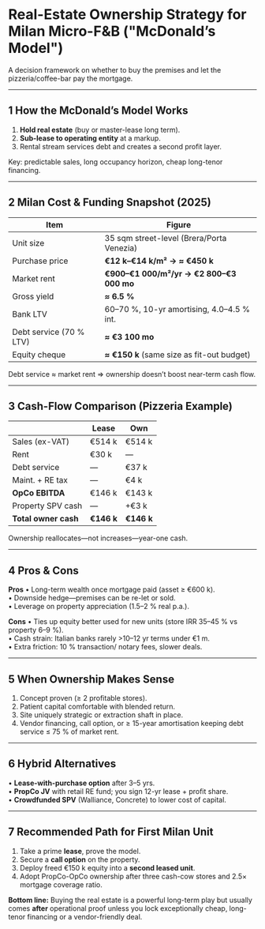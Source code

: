 # Real-Estate Ownership Strategy for Milan Micro-F&B ("McDonald’s Model")

A decision framework on whether to buy the premises and let the pizzeria/coffee-bar pay the mortgage.

---
## 1  How the McDonald’s Model Works

1. **Hold real estate** (buy or master-lease long term).
2. **Sub-lease to operating entity** at a markup.
3. Rental stream services debt and creates a second profit layer.

Key: predictable sales, long occupancy horizon, cheap long-tenor financing.

---
## 2  Milan Cost & Funding Snapshot (2025)

| Item | Figure |
|---|---|
| Unit size | 35 sqm street-level (Brera/Porta Venezia) |
| Purchase price | **€12 k–€14 k/m² → ≈ €450 k** |
| Market rent | **€900–€1 000/m²/yr → €2 800–€3 000 mo** |
| Gross yield | **≈ 6.5 %** |
| Bank LTV | 60–70 %, 10-yr amortising, 4.0–4.5 % int. |
| Debt service (70 % LTV) | **≈ €3 100 mo** |
| Equity cheque | **≈ €150 k** (same size as fit-out budget) |

Debt service ≈ market rent ⇒ ownership doesn’t boost near-term cash flow.

---
## 3  Cash-Flow Comparison (Pizzeria Example)

|   | **Lease** | **Own** |
|---|---|---|
| Sales (ex-VAT) | €514 k | €514 k |
| Rent | €30 k | — |
| Debt service | — | €37 k |
| Maint. + RE tax | — | €4 k |
| **OpCo EBITDA** | €146 k | €143 k |
| Property SPV cash | — | +€3 k |
| **Total owner cash** | **€146 k** | **€146 k** |

Ownership reallocates—not increases—year-one cash.

---
## 4  Pros & Cons

**Pros**
• Long-term wealth once mortgage paid (asset ≥ €600 k).  
• Downside hedge—premises can be re-let or sold.  
• Leverage on property appreciation (1.5–2 % real p.a.).

**Cons**
• Ties up equity better used for new units (store IRR 35–45 % vs property 6–9 %).  
• Cash strain: Italian banks rarely >10–12 yr terms under €1 m.  
• Extra friction: 10 % transaction/ notary fees, slower deals.

---
## 5  When Ownership Makes Sense

1. Concept proven (≥ 2 profitable stores).  
2. Patient capital comfortable with blended return.  
3. Site uniquely strategic or extraction shaft in place.  
4. Vendor financing, call option, or ≥ 15-year amortisation keeping debt service ≤ 75 % of market rent.

---
## 6  Hybrid Alternatives

• **Lease-with-purchase option** after 3–5 yrs.  
• **PropCo JV** with retail RE fund; you sign 12-yr lease + profit share.  
• **Crowdfunded SPV** (Walliance, Concrete) to lower cost of capital.

---
## 7  Recommended Path for First Milan Unit

1. Take a prime **lease**, prove the model.  
2. Secure a **call option** on the property.  
3. Deploy freed €150 k equity into a **second leased unit**.  
4. Adopt PropCo-OpCo ownership after three cash-cow stores and 2.5× mortgage coverage ratio.

**Bottom line:** Buying the real estate is a powerful long-term play but usually comes **after** operational proof unless you lock exceptionally cheap, long-tenor financing or a vendor-friendly deal.
